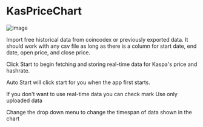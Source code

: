 # KasPriceChart

![image](https://github.com/user-attachments/assets/8b724b7f-a717-4fcc-9af5-e4b3fa7ff70d)


Import free historical data from coincodex or previously exported data. It should work with any csv file as long as there is a column for start date, end date, open price, and close price.

Click Start to begin fetching and storing real-time data for Kaspa's price and hashrate.

Auto Start will click start for you when the app first starts.

If you don't want to use real-time data you can check mark Use only uploaded data

Change the drop down menu to change the timespan of data shown in the chart
